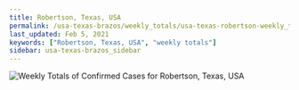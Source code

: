 ```yaml
---
title: Robertson, Texas, USA
permalink: /usa-texas-brazos/weekly_totals/usa-texas-robertson-weekly_totals.html
last_updated: Feb 5, 2021
keywords: ["Robertson, Texas, USA", "weekly totals"]
sidebar: usa-texas-brazos_sidebar
---
```


![Weekly Totals of Confirmed Cases for Robertson, Texas, USA](/covid_tracker/images/graphs/usa-texas-robertson-weekly_totals_graph.png)
